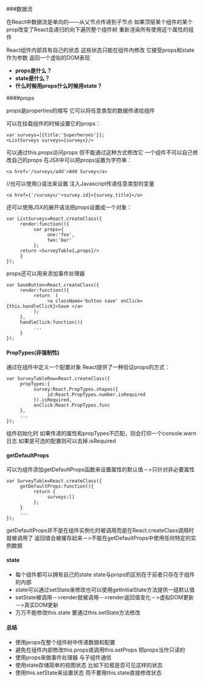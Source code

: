 ###数据流

在React中数据流是单向的——从父节点传递到子节点 如果顶层某个组件的某个prop改变了React会递归的向下遍历整个组件树 重新渲染所有使用这个属性的组件

React组件内部具有自己的状态 这些状态只能在组件内修改 它接受props和state作为参数 返回一个虚拟的DOM表现

* **props是什么？**
* **state是什么？**
* **什么时候用props什么时候用state？**

####props

props是properties的缩写 它可以将任意类型的数据传递给组件

可以在挂载组件的时候设置它的props：
```JSX
var surveys=[{title:'Superheroes'}];
<ListSurveys surveys={surveys}/>
```
可以通过this.props访问props 但不能通过这种方式修改它
一个组件不可以自己修改自己的props
在JSX中可以把props设置为字符串：
```JSX
<a href='/surveys/add'>Add Survey</a>
```
//也可以使用{}语法来设置 注入Javascript传递任意类型的变量
```JSX
<a href={'/surveys/'+survey.id}>{survey.title}</a>
```
还可以使用JSX的展开语法把props设置成一个对象：
```JSX
var ListSurveys=React.createClass({
     render:function(){
          var props={
               one:'foo',
               two:'bar'
          };
     return <SurveyTable{…props}/>
     }
});
```
props还可以用来添加事件处理器
```JSX
var SaveButton=React.createClass({
     render:function(){ 
          return  (
               <a className='button save' onClick={this.handleClick}>Save </a>
          );
     },
     handleClick:function(){
          ...
     }
});
```
#### PropTypes(非强制性)

通过在组件中定义一个配置对象 React提供了一种验证props的方式：
```JSX
var SurveyTableRow=React.createClass({
     propTypes:{
          survey:React.PropTypes.shapes({
               id:React.PropTypes.number.isRequired
          }).isRequired,
          onClick:React.PropTypes.func
     },
     ...
});
```
组件初始化时 如果传递的属性和propTypes不匹配，则会打印一个console.warn日志
如果是可选的配置则可以去掉.isRequired

#### getDefaultProps

可以为组件添加getDefaultProps函数来设置属性的默认值－>只针对非必要属性
```JSX
var SurveyTable=React.createClass({ 
     getDefaultProps:function(){
          return {
               surveys:[]
          };
     }
     ...
});
```
getDefaultProps并不是在组件实例化时被调用而是在React.createClass调用时就被调用了 返回值会被缓存起来－>不能在getDefaultProps中使用任何特定的实例数据

#### state
* 每个组件都可以拥有自己的state state与props的区别在于前者只存在于组件的内部
* state可以通过setState来修改也可以使用getInitialState方法提供一组默认值
* setState被调用－>render就被调用－>render返回值变化－>虚拟DOM更新－>真实DOM更新
* 万万不能修改this.state 要通过this.setState方法修改

#### 总结
* 使用props在整个组件树中传递数据和配置
* 避免在组件内部修改this.props或调用this.setProps 把props当作只读的
* 使用props来做事件处理器 与子组件通信
* 使用state存储简单的视图状态 比如下拉框是否可见这样的状态
* 使用this.setState来设置状态 而不要用this.state直接修改状态

